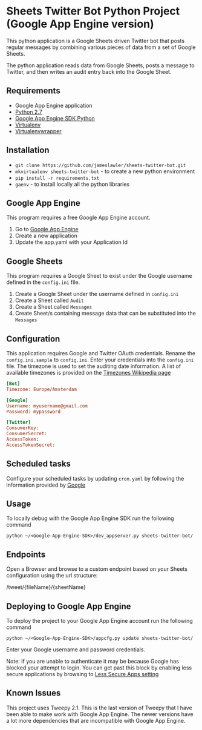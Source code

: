 # Sheets Twitter Bot Python Project (Google App Engine version)

This python application is a Google Sheets driven Twitter bot that
posts regular messages by combining various pieces of data from a
set of Google Sheets.

The python application reads data from Google Sheets, posts a message
to Twitter, and then writes an audit entry back into the Google Sheet.

## Requirements

* Google App Engine application
* [Python 2.7](https://www.python.org/)
* [Google App Engine SDK Python](https://cloud.google.com/appengine/downloads)
* [Virtualenv](https://virtualenv.pypa.io/en/latest/installation.html)
* [Virtualenvwrapper](https://virtualenvwrapper.readthedocs.org/en/latest/install.html)

## Installation

* `git clone https://github.com/jameslawler/sheets-twitter-bot.git`
* `mkvirtualenv sheets-twitter-bot` - to create a new python environment
* `pip install -r requirements.txt`
* `gaenv` - to install locally all the python libraries

## Google App Engine

This program requires a free Google App Engine account.

1. Go to [Google App Engine](https://appengine.google.com/)
2. Create a new application
3. Update the app.yaml with your Application Id

## Google Sheets

This program requires a Google Sheet to exist under the Google username
defined in the `config.ini` file. 

1. Create a Google Sheet under the username defined in `config.ini`
2. Create a Sheet called `Audit`
3. Create a Sheet called `Messages`
4. Create Sheet/s containing message data that can be substituted into the `Messages`

## Configuration

This application requires Google and Twitter OAuth credentials. Rename the `config.ini.sample`
to `config.ini`. Enter your credentials into the `config.ini` file. The timezone is used to
set the auditing date information. A list of available timezones is provided on the 
[Timezones Wikipedia page](http://en.wikipedia.org/wiki/List_of_tz_database_time_zones) 

```ini
[Bot]
Timezone: Europe/Amsterdam

[Google]
Username: myusername@gmail.com
Password: mypassword

[Twitter]
ConsumerKey: 
ConsumerSecret: 
AccessToken: 
AccessTokenSecret: 
```

## Scheduled tasks

Configure your scheduled tasks by updating `cron.yaml` by following the
information provided by [Google](https://cloud.google.com/appengine/docs/python/config/cron#Python_app_yaml_The_schedule_format)

## Usage

To locally debug with the Google App Engine SDK run the following command

`python ~/<Google-App-Engine-SDK>/dev_appserver.py sheets-twitter-bot/`

## Endpoints

Open a Browser and browse to a custom endpoint based on your Sheets configuration using
the url structure:

/tweet/{fileName}/{sheetName}

## Deploying to Google App Engine

To deploy the project to your Google App Engine account run the following command

`python ~/<Google-App-Engine-SDK>/appcfg.py update sheets-twitter-bot/`

Enter your Google username and password credentials.

Note: If you are unable to authenticate it may be because Google has blocked your
attempt to login. You can get past this block by enabling less secure applications
by browsing to [Less Secure Apps setting](https://www.google.com/settings/security/lesssecureapps)

## Known Issues

This project uses Tweepy 2.1. This is the last version of Tweepy that I have
been able to make work with Google App Engine. The newer versions have a lot
more dependencies that are incompatible with Google App Engine.

